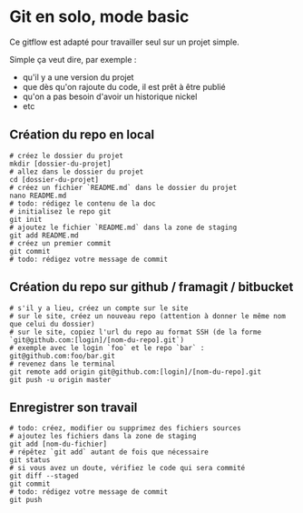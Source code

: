 # Git en solo, mode basic

Ce gitflow est adapté pour travailler seul sur un projet simple.

Simple ça veut dire, par exemple :

- qu'il y a une version du projet
- que dès qu'on rajoute du code, il est prêt à être publié
- qu'on a pas besoin d'avoir un historique nickel
- etc

## Création du repo en local

    # créez le dossier du projet
    mkdir [dossier-du-projet]
    # allez dans le dossier du projet
    cd [dossier-du-projet]
    # créez un fichier `README.md` dans le dossier du projet
    nano README.md
    # todo: rédigez le contenu de la doc
    # initialisez le repo git
    git init
    # ajoutez le fichier `README.md` dans la zone de staging
    git add README.md
    # créez un premier commit
    git commit
    # todo: rédigez votre message de commit

## Création du repo sur github / framagit / bitbucket

    # s'il y a lieu, créez un compte sur le site
    # sur le site, créez un nouveau repo (attention à donner le même nom que celui du dossier)
    # sur le site, copiez l'url du repo au format SSH (de la forme `git@github.com:[login]/[nom-du-repo].git`)
    # exemple avec le login `foo` et le repo `bar` : git@github.com:foo/bar.git
    # revenez dans le terminal
    git remote add origin git@github.com:[login]/[nom-du-repo].git
    git push -u origin master

## Enregistrer son travail

    # todo: créez, modifier ou supprimez des fichiers sources
    # ajoutez les fichiers dans la zone de staging
    git add [nom-du-fichier]
    # répêtez `git add` autant de fois que nécessaire
    git status
    # si vous avez un doute, vérifiez le code qui sera commité
    git diff --staged
    git commit
    # todo: rédigez votre message de commit
    git push

